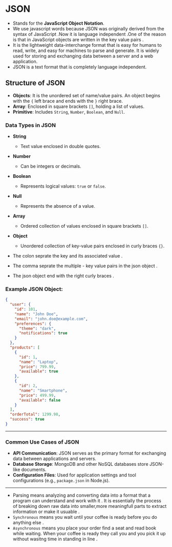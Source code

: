 # JSON 

- Stands for the **JavaScript Object Notation**.
- We use javascript words because JSON was originally derived from the syntax of JavaScript .Now it is language independent .One of the reason is that in JavaScript objects are written in the key value pairs .
- It is the lightweight data-interchange format that is easy for humans to read, write, and easy for machines to parse and generate. It is widely used for storing and exchanging data between a server and a web application.
- JSON is a text format that is completely language independent.

## **Structure of JSON**

- **Objects**: It is the unordered set of name/value pairs. An object begins with the `{` left brace and ends with the `}` right brace.
- **Array**: Enclosed in square brackets `[]`, holding a list of values.
- **Primitive**: Includes `String`, `Number`, `Boolean`, and `Null`.

### **Data Types in JSON**

- **String**
  - Text value enclosed in double quotes.

- **Number**
  - Can be integers or decimals.

- **Boolean**
  - Represents logical values: `true` or `false`.

- **Null**
  - Represents the absence of a value.

- **Array**
  - Ordered collection of values enclosed in square brackets `[]`.

- **Object**
  - Unordered collection of key-value pairs enclosed in curly braces `{}`.
- The colon seprate the key and its associated value .
- The comma seprate the multiple - key value pairs in the json object .
- The json object end with the right curly braces .
### Example JSON Object:

```json
{
  "user": {
    "id": 101,
    "name": "John Doe",
    "email": "john.doe@example.com",
    "preferences": {
      "theme": "dark",
      "notifications": true
    }
  },
  "products": [
    {
      "id": 1,
      "name": "Laptop",
      "price": 799.99,
      "available": true
    },
    {
      "id": 2,
      "name": "Smartphone",
      "price": 499.99,
      "available": false
    }
  ],
  "orderTotal": 1299.98,
  "success": true
}
```

---

### **Common Use Cases of JSON**

- **API Communication**: JSON serves as the primary format for exchanging data between applications and servers.
- **Database Storage**: MongoDB and other NoSQL databases store JSON-like documents.
- **Configuration Files**: Used for application settings and tool configurations (e.g., `package.json` in Node.js).

---
- Parsing means analyzing and converting data into a format that a program can understand and work with it . It is essentially the process of breaking  down raw data into smaller,more meaningfull parts to extract information or make it usuable .
- `Synchronous` means you wait until your coffee is ready before you do anything else .
- `Asynchronous` means you place your order find a seat and read book while waiting. When your coffee is ready they call you and you pick it up without wasitng time in standing in line .
